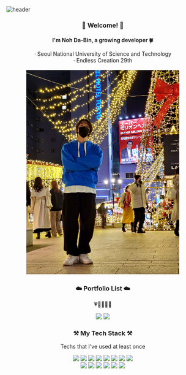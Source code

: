 ![header](https://capsule-render.vercel.app/api?type=slice&color=auto&height=300&section=header&text=Noh%20Da%20Bin&fontSize=90&fontColor=363636)

<h3 align="center">👋 Welcome! 👋</h3>
<h4 align="center">I'm Noh Da-Bin, a growing developer 🍀</h4>
<p align="center">
· Seoul National University of Science and Technology<br>
· Endless Creation 29th
<br><br>
<img src="/profile_img.jpg" alt="profile_img.jpg" width="400px"/>
</p>

<h3 align="center">☁️ Portfolio List ☁️</h3>
<p align="center">💗💛💙💚💜</p>
<p align="center">
<a href="https://nodb.github.io/"><img src="https://img.shields.io/badge/Tech Blog-20C997?style=flat-square&logo=Velog&logoColor=white&link=https://nodb.github.io/"/></a>
<a href="https://www.instagram.com/dabinnoh/"><img src="https://img.shields.io/badge/Instagram-E4405F?style=flat-square&logo=Instagram&logoColor=white&link=https://www.instagram.com/dabinnoh/"/></a>
</p>
<h3 align="center">⚒️ My Tech Stack ⚒️</h3>
<p align="center">Techs that I've used at least once</p>
<p align="center">
<img src="https://img.shields.io/badge/C-A8B9CC?style=flat-square&logo=C&logoColor=white"/>
<img src="https://img.shields.io/badge/ C++-00599C?style=flat-square&logo=C%2B%2B&logoColor=white"/>
<img src="https://img.shields.io/badge/Java-007396?style=flat-square&logo=Java&logoColor=white"/>
<img src="https://img.shields.io/badge/Python-3776AB?style=flat-square&logo=Python&logoColor=white"/>
<img src="https://img.shields.io/badge/Kotlin-7F52FF?style=flat-square&logo=Kotlin&logoColor=white"/>
<img src="https://img.shields.io/badge/Android-3DDC84?style=flat-square&logo=Android&logoColor=white"/>
<img src="https://img.shields.io/badge/Linux-FCC624?style=flat-square&logo=Linux&logoColor=white"/>
<img src="https://img.shields.io/badge/Git-F05032?style=flat-square&logo=Git&logoColor=white"/>
<br>
<img src="https://img.shields.io/badge/HTML5-E34F26?style=flat-square&logo=HTML5&logoColor=white"/>
<img src="https://img.shields.io/badge/CSS3-1572B6?style=flat-square&logo=CSS3&logoColor=white"/>
<img src="https://img.shields.io/badge/JavaScript-F7DF1E?style=flat-square&logo=JavaScript&logoColor=white"/>
<img src="https://img.shields.io/badge/Photoshop-31A8FF?style=flat-square&logo=Adobe Photoshop&logoColor=white"/>
<img src="https://img.shields.io/badge/Illustrator-FF9A00?style=flat-square&logo=Adobe Illustrator&logoColor=white"/>
<img src="https://img.shields.io/badge/After Effects-9999FF?style=flat-square&logo=Adobe After Effects&logoColor=white"/>
</p>
